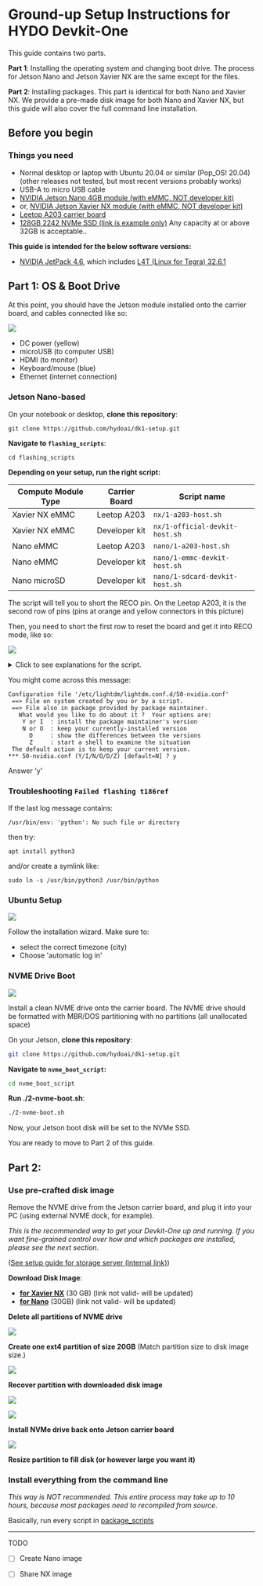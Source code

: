 # Ground-up Setup Instructions for HYDO Devkit-One

This guide contains two parts. 

**Part 1**: Installing the operating system and changing boot drive. The process for Jetson Nano and Jetson Xavier NX are the same except for the files.

**Part 2**: Installing packages. This part is identical for both Nano and Xavier NX. We provide a pre-made disk image for both Nano and Xavier NX, but this guide will also cover the full command line installation.

## Before you begin

### Things you need

+ Normal desktop or laptop with Ubuntu 20.04 or similar (Pop_OS! 20.04) (other releases not tested, but most recent versions probably works)
+ USB-A to micro USB cable
+ [NVIDIA Jetson Nano 4GB module (with eMMC, NOT developer kit)](https://www.nvidia.com/en-us/autonomous-machines/embedded-systems/jetson-nano/)
+ or, [NVIDIA Jetson Xavier NX module (with eMMC, NOT developer kit)](https://www.nvidia.com/en-us/autonomous-machines/embedded-systems/jetson-xavier-nx/)
+ [Leetop A203 carrier board](http://www.leetop.top/leetopen.asp?id=256)
+ [128GB 2242 NVMe SSD (link is example only)](https://www.transcend-info.com/Embedded/Products/No-1164) Any capacity at or above 32GB is acceptable..

**This guide is intended for the below software versions:**

+ [NVIDIA JetPack 4.6](https://developer.nvidia.com/jetpack-sdk-46), which includes [L4T (Linux for Tegra) 32.6.1](https://developer.nvidia.com/embedded/linux-tegra-r3261)

## Part 1: OS & Boot Drive

At this point, you should have the Jetson module installed onto the carrier board, and cables connected like so:

![](readme-assets/cables-connected.jpg)

+ DC power (yellow)
+ microUSB (to computer USB)
+ HDMI (to monitor)
+ Keyboard/mouse (blue)
+ Ethernet (internet connection)

### Jetson Nano-based

On your notebook or desktop, **clone this repository**:
```
git clone https://github.com/hydoai/dk1-setup.git
```

**Navigate to `flashing_scripts`**:
```
cd flashing_scripts
```

**Depending on your setup, run the right script:**

Compute Module Type | Carrier Board | Script name
---|---|---
Xavier NX eMMC | Leetop A203 | `nx/1-a203-host.sh`
Xavier NX eMMC | Developer kit | `nx/1-official-devkit-host.sh`
Nano eMMC | Leetop A203 | `nano/1-a203-host.sh`
Nano eMMC | Developer kit | `nano/1-emmc-devkit-host.sh`
Nano microSD | Developer kit | `nano/1-sdcard-devkit-host.sh`

The script will tell you to short the RECO pin. On the Leetop A203, it is the second row of pins (pins at orange and yellow connectors in this picture)

Then, you need to short the first row to reset the board and get it into RECO mode, like so:

![](readme-assets/short-pins.png)


<details><summary>Click to see explanations for the script.</summary>
<p>

Jetson modules either have a microSD card slot or internal memory (called eMMC).
If you buy a developer kit, the module will have a microSD card.
If you ordered a module separately, it probably has a eMMC.
  
The scripts for Leetop A203 automatically patch the official NVIDIA OS image with Leetop's proprietary Device Tree Binary (DTB) files, so that the USB ports on the Leetop A203 work as expected. They don't share those files publicly, so I had to email them for it.
  
#### Download L4T Driver Package and Sample Root Filesystem from NVIDIA

I have copied most large files to [storage.hydo.ai](https://storage.hydo.ai) as a mirror for faster downloads.

+ [Link to download L4T Driver Package for Nano](https://developer.nvidia.com/embedded/l4t/r32_release_v6.1/t210/jetson-210_linux_r32.6.1_aarch64.tbz2) ([storage.hydo.ai mirror](https://storage.hydo.ai/nvidia-mirror/jetpack4-6/nano/Jetson-210_Linux_R32.6.1_aarch64.tbz2))
+ [Link to download Sample Root Filesystem for Nano](https://developer.nvidia.com/embedded/l4t/r32_release_v6.1/t210/tegra_linux_sample-root-filesystem_r32.6.1_aarch64.tbz2) ([storage.hydo.ai mirror](https://storage.hydo.ai/nvidia-mirror/jetpack4-6/nano/Tegra_Linux_Sample-Root-Filesystem_R32.6.1_aarch64.tbz2))


Decompressing the L4T Driver Package will output a directory named `Linux_for_Tegra`. 

Inside this, we will add a new kernel dtb file from Leetop for the A203 carrier board.

+ [A203 Nano Jetpack4.6 dtb](leetop_kernel_files/jetpack_4.6_nano203.rar)

Decompress the `.rar` file while preserving directory:

This will extract one `.dtb` file insde `nx/Linux_for_Tegra/kernel/dtb` directory.

Copy this to the same corresponding directory in the full `Linux for Tegra` directory extracted above, and compress it back with tar.

Go straight to (#nvme-drive-boot)
  
#### Xavier files

Most of the steps are the same with Nano, but with these different files:

+ [Download L4T Driver Package for NX](https://developer.nvidia.com/embedded/l4t/r32_release_v6.1/t186/jetson_linux_r32.6.1_aarch64.tbz2) ([storage.hydo.ai mirror](https://storage.hydo.ai/nvidia-mirror/jetpack4-6/nx/Jetson_Linux_R32.6.1_aarch64.tbz2))
+ [Download Sample Root Filesystem for NX](https://developer.nvidia.com/embedded/l4t/r32_release_v6.1/t186/tegra_linux_sample-root-filesystem_r32.6.1_aarch64.tbz2) ([storage.hydo.ai mirror](https://storage.hydo.ai/nvidia-mirror/jetpack4-6/nx/Tegra_Linux_Sample-Root-Filesystem_R32.6.1_aarch64.tbz2))
+ [A203 Xavier NX Jetpack4.6 dtb](leetop_kernel_files/jetpack4.6_203nx.rar)

</p></details>

You might come across this message:

```
Configuration file '/etc/lightdm/lightdm.conf.d/50-nvidia.conf'
 ==> File on system created by you or by a script.
 ==> File also in package provided by package maintainer.
   What would you like to do about it ?  Your options are:
    Y or I  : install the package maintainer's version
    N or O  : keep your currently-installed version
      D     : show the differences between the versions
      Z     : start a shell to examine the situation
 The default action is to keep your current version.
*** 50-nvidia.conf (Y/I/N/O/D/Z) [default=N] ? y
```
Answer 'y'

### Troubleshooting `Failed flashing t186ref`

If the last log message contains:
```
/usr/bin/env: 'python': No such file or directory
```
then try:
```
apt install python3
```
and/or create a symlink like:
```
sudo ln -s /usr/bin/python3 /usr/bin/python
```

### Ubuntu Setup

![](readme-assets/ubuntu-setup.jpg)

Follow the installation wizard. Make sure to:
+ select the correct timezone (city)
+ Choose 'automatic log in'

### NVME Drive Boot

![](readme-assets/nvme-installed.jpg)

Install a clean NVME drive onto the carrier board. The NVME drive should be formatted with MBR/DOS partitioning with no partitions (all unallocated space)

On your Jetson, **clone this repository**:
```bash
git clone https://github.com/hydoai/dk1-setup.git
```

**Navigate to `nvme_boot_script`:**
```bash
cd nvme_boot_script
```

**Run ./2-nvme-boot.sh**:
```bash
./2-nvme-boot.sh
```

Now, your Jetson boot disk will be set to the NVMe SSD.

You are ready to move to Part 2 of this guide.

## Part 2:

### Use pre-crafted disk image

Remove the NVME drive from the Jetson carrier board, and plug it into your PC (using external NVME dock, for example).

*This is the recommended way to get your Devkit-One up and running. If you want fine-grained control over how and which packages are installed, please see the next section.*

([See setup guide for storage server (internal link)](https://github.com/hydoai/fs1-setup))

**Download Disk Image**:

+ [**for Xavier NX**](https://storage.hydo.ai/nx-latest.img) (30 GB) (link not valid- will be updated)
+ [**for Nano**](https://storage.hydo.ai/nano-latest.img) (30GB) (link not valid- will be updated)

**Delete all partitions of NVME drive**

![](readme-assets/delete-partitions.png)

**Create one ext4 partition of size 20GB**  (Match partition size to disk image size.)

![](readme-assets/new-partition.png)

**Recover partition with downloaded disk image**

![](readme-assets/restore-partition.png)

![](readme-assets/final-nvme.png)

**Install NVMe drive back onto Jetson carrier board**

![](readme-assets/nvme-installed.jpg)

**Resize partition to fill disk (or however large you want it)**

### Install everything from the command line

*This way is NOT recommended. This entire process may take up to 10 hours, because most packages need to recompiled from source.*

Basically, run every script in [package_scripts](package_scripts)

---

TODO
- [ ] Create Nano image
- [ ] Share NX image

